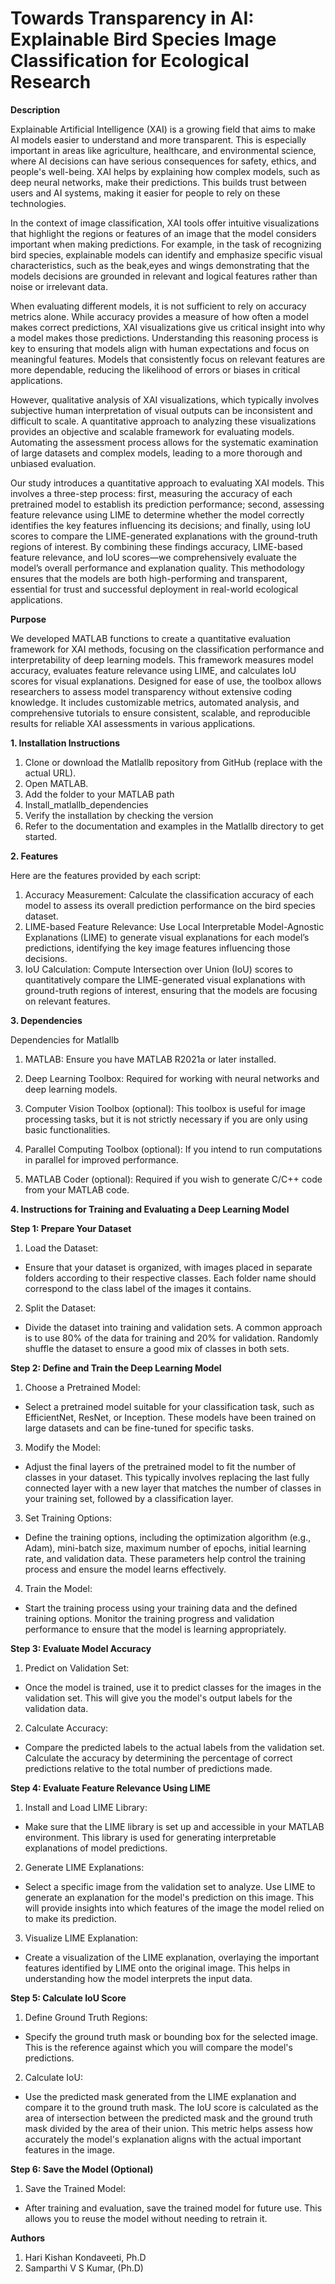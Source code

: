 # Towards Transparency in AI: Explainable Bird Species Image Classification for Ecological Research
**Description**

Explainable Artificial Intelligence (XAI) is a growing field that aims to make AI models easier to understand and more transparent. This is especially important in areas like agriculture, healthcare, and environmental science, where AI decisions can have serious consequences for safety, ethics, and people's well-being. XAI helps by explaining how complex models, such as deep neural networks, make their predictions. This builds trust between users and AI systems, making it easier for people to rely on these technologies.

In the context of image classification, XAI tools offer intuitive visualizations that highlight the regions or features of an image that the model considers important when making predictions. For example, in the task of recognizing bird species, explainable models can identify and emphasize specific visual characteristics, such as the beak,eyes and wings demonstrating that the models decisions are grounded in relevant and logical features rather than noise or irrelevant data.

When evaluating different models, it is not sufficient to rely on accuracy metrics alone. While accuracy provides a measure of how often a model makes correct predictions, XAI visualizations give us critical insight into why a model makes those predictions. Understanding this reasoning process is key to ensuring that models align with human expectations and focus on meaningful features. Models that consistently focus on relevant features are more dependable, reducing the likelihood of errors or biases in critical applications.

However, qualitative analysis of XAI visualizations, which typically involves subjective human interpretation of visual outputs can be inconsistent and difficult to scale. A quantitative approach to analyzing these visualizations provides an objective and scalable framework for evaluating models. Automating the assessment process allows for the systematic examination of large datasets and complex models, leading to a more thorough and unbiased evaluation.

Our study introduces a quantitative approach to evaluating XAI models. This involves a three-step process: first, measuring the accuracy of each pretrained model to establish its prediction performance; second, assessing feature relevance using LIME to determine whether the model correctly identifies the key features influencing its decisions; and finally, using IoU scores to compare the LIME-generated explanations with the ground-truth regions of interest. By combining these findings accuracy, LIME-based feature relevance, and IoU scores—we comprehensively evaluate the model’s overall performance and explanation quality. This methodology ensures that the models are both high-performing and transparent, essential for trust and successful deployment in real-world ecological applications.

**Purpose**

We developed MATLAB functions to create a quantitative evaluation framework for XAI methods, focusing on the classification performance and interpretability of deep learning models. This framework measures model accuracy, evaluates feature relevance using LIME, and calculates IoU scores for visual explanations. Designed for ease of use, the toolbox allows researchers to assess model transparency without extensive coding knowledge. It includes customizable metrics, automated analysis, and comprehensive tutorials to ensure consistent, scalable, and reproducible results for reliable XAI assessments in various applications.

**1. Installation Instructions**
1. Clone or download the Matlallb repository from GitHub (replace with the actual URL).
2. Open MATLAB.
3. Add the folder to your MATLAB path
4. Install_matlallb_dependencies
5. Verify the installation by checking the version
6. Refer to the documentation and examples in the Matlallb directory to get started.

**2. Features**

Here are the features provided by each script:
1. Accuracy Measurement: Calculate the classification accuracy of each model to assess its overall prediction performance on the bird species dataset.
2. LIME-based Feature Relevance: Use Local Interpretable Model-Agnostic Explanations (LIME) to generate visual explanations for each model’s predictions, identifying the key image features influencing those decisions.
3. IoU Calculation: Compute Intersection over Union (IoU) scores to quantitatively compare the LIME-generated visual explanations with ground-truth regions of interest, ensuring that the models are focusing on relevant features.

**3. Dependencies**

Dependencies for Matlallb
1. MATLAB: Ensure you have MATLAB R2021a or later installed.

2. Deep Learning Toolbox: Required for working with neural networks and deep learning models.

3. Computer Vision Toolbox (optional): This toolbox is useful for image processing tasks, but it is not strictly necessary if you are only using basic functionalities.

4. Parallel Computing Toolbox (optional): If you intend to run computations in parallel for improved performance.

5. MATLAB Coder (optional): Required if you wish to generate C/C++ code from your MATLAB code.
   
**4. Instructions for Training and Evaluating a Deep Learning Model**

**Step 1: Prepare Your Dataset**
1. Load the Dataset:

- Ensure that your dataset is organized, with images placed in separate folders according to their respective classes. Each folder name should correspond to the class label of the images it contains.
2. Split the Dataset:

- Divide the dataset into training and validation sets. A common approach is to use 80% of the data for training and 20% for validation. Randomly shuffle the dataset to ensure a good mix of classes in both sets.
  
**Step 2: Define and Train the Deep Learning Model**
1. Choose a Pretrained Model:

- Select a pretrained model suitable for your classification task, such as EfficientNet, ResNet, or Inception. These models have been trained on large datasets and can be fine-tuned for specific tasks.
  
3. Modify the Model:

- Adjust the final layers of the pretrained model to fit the number of classes in your dataset. This typically involves replacing the last fully connected layer with a new layer that matches the number of classes in your training set, followed by a classification layer.
  
3. Set Training Options:

- Define the training options, including the optimization algorithm (e.g., Adam), mini-batch size, maximum number of epochs, initial learning rate, and validation data. These parameters help control the training process and ensure the model learns effectively.
  
4. Train the Model:

- Start the training process using your training data and the defined training options. Monitor the training progress and validation performance to ensure that the model is learning appropriately.
  
**Step 3: Evaluate Model Accuracy**
1. Predict on Validation Set:

- Once the model is trained, use it to predict classes for the images in the validation set. This will give you the model's output labels for the validation data.
  
2. Calculate Accuracy:

- Compare the predicted labels to the actual labels from the validation set. Calculate the accuracy by determining the percentage of correct predictions relative to the total number of predictions made.
  
**Step 4: Evaluate Feature Relevance Using LIME**

1. Install and Load LIME Library:

- Make sure that the LIME library is set up and accessible in your MATLAB environment. This library is used for generating interpretable explanations of model predictions.
  
2. Generate LIME Explanations:

- Select a specific image from the validation set to analyze. Use LIME to generate an explanation for the model's prediction on this image. This will provide insights into which features of the image the model relied on to make its prediction.
  
3. Visualize LIME Explanation:

- Create a visualization of the LIME explanation, overlaying the important features identified by LIME onto the original image. This helps in understanding how the model interprets the input data.
  
**Step 5: Calculate IoU Score**

1. Define Ground Truth Regions:

- Specify the ground truth mask or bounding box for the selected image. This is the reference against which you will compare the model's predictions.
  
2. Calculate IoU:

- Use the predicted mask generated from the LIME explanation and compare it to the ground truth mask. The IoU score is calculated as the area of intersection between the predicted mask and the ground truth mask divided by the area of their union. This metric helps assess how accurately the model's explanation aligns with the actual important features in the image.
  
**Step 6: Save the Model (Optional)**

1. Save the Trained Model:
- After training and evaluation, save the trained model for future use. This allows you to reuse the model without needing to retrain it.

**Authors**
1. Hari Kishan Kondaveeti, Ph.D
2. Samparthi V S Kumar, (Ph.D)
